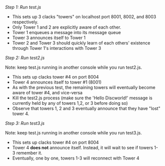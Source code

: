 *Step 1: Run test.js*

* This sets up 3 clacks "towers" on localhost port 8001, 8002, and 8003 respectively.
* Only Tower 1 and 2 are explicitly aware of each other.
* Tower 1 enqueues a message into its message queue
* Tower 3 announces itself to Tower 1
* Tower 2 and Tower 3 should quickly learn of each others' existence through Tower 1's interactions with Tower 3

*Step 2: Run test2.js*

Note: keep test.js running in another console while you run test2.js.

* This sets up clacks tower #4 on port 8004
* Tower 4 announces itself to tower #1 (8001)
* As with the previous test, the remaining towers will eventually become aware of tower #4, and vice-versa
* Kill the test2.js process (make sure the 'Hello Discworld!' message is currently held by any of towers 1,2, or 3 before doing so)
* Observe that towers 1, 2 and 3 eventually announce that they have "lost" tower 4.

*Step 3: Run test3.js*

Note: keep test.js running in another console while you run test3.js.

* This sets up clacks tower #4 on port 8004
* Tower 4 **does not** announce itself. Instead, it will wait to see if towers 1-3 remember it.
* Eventually, one by one, towers 1-3 will reconnect with Tower 4

